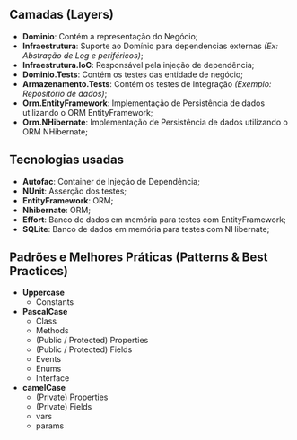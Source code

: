 ## Camadas (Layers)

* **Dominio**: Contém a representação do Negócio;
* **Infraestrutura**: Suporte ao Domínio para dependencias externas _(Ex: Abstração de Log e periféricos)_;
* **Infraestrutura.IoC**: Responsável pela injeção de dependência;
* **Dominio.Tests**: Contém os testes das entidade de negócio;
* **Armazenamento.Tests**: Contém os testes de Integração _(Exemplo: Repositório de dados)_;
* **Orm.EntityFramework**: Implementação de Persistência de dados utilizando o ORM EntityFramework;
* **Orm.NHibernate**: Implementação de Persistência de dados utilizando o ORM NHibernate;

## Tecnologias usadas
* **Autofac**: Container de Injeção de Dependência;
* **NUnit**: Asserção dos testes;
* **EntityFramework**: ORM;
* **Nhibernate**: ORM;
* **Effort**: Banco de dados em memória para testes com EntityFramework;
* **SQLite**: Banco de dados em memória para testes com NHibernate;

## Padrões e Melhores Práticas (Patterns & Best Practices)
* **Uppercase**
  * Constants
* **PascalCase**
  * Class 
  * Methods 
  * (Public / Protected) Properties
  * (Public / Protected) Fields
  * Events
  * Enums
  * Interface
* **camelCase**
  * (Private) Properties
  * (Private) Fields
  * vars
  * params